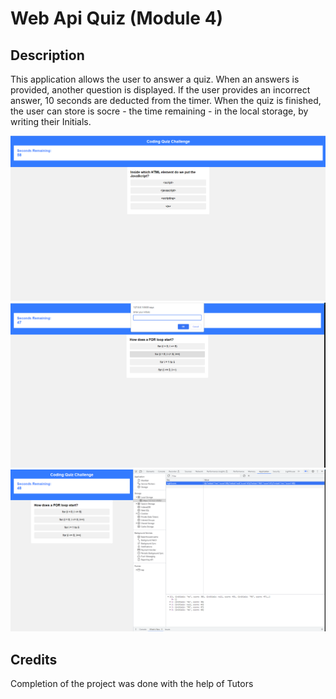 # Web Api Quiz (Module 4)

## Description

This application allows the user to answer a quiz. When an answers is provided, another question is displayed. If the user provides an incorrect answer, 10 seconds are deducted from the timer. When the quiz is finished, the user can store is socre - the time remaining - in the local storage, by writing their Initials.

![Screenshot](./Assets/1.png)
![Screenshot](./Assets/2.png)
![Screenshot](./Assets/3.png)


## Credits

Completion of the project was done with the help of Tutors